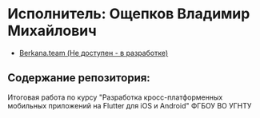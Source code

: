 # Исполнитель: Ощепков Владимир Михайлович
- [Berkana.team (Не доступен - в разработке)](https://Beorkana.team)

## Содержание репозитория:
Итоговая работа по курсу "Разработка кросс-платформенных мобильных приложений на Flutter для iOS и Android"
ФГБОУ ВО УГНТУ